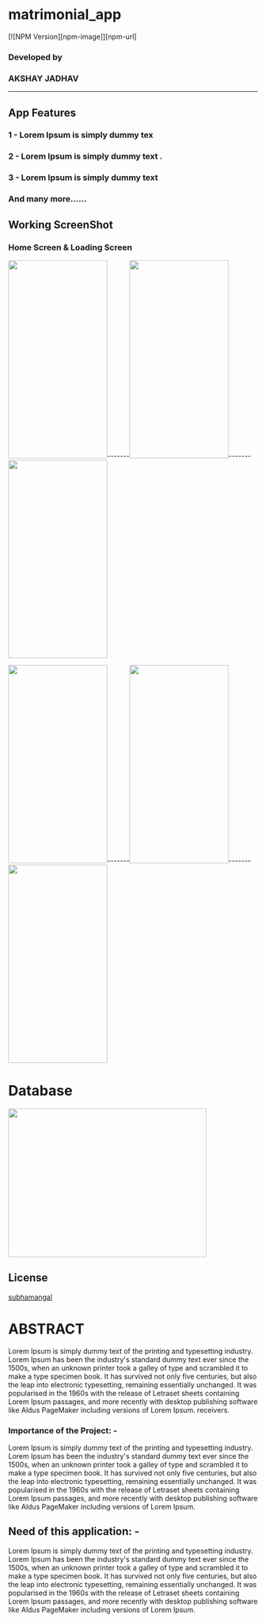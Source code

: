 # matrimonial_app


[![NPM Version][npm-image]][npm-url]


### Developed by 
### AKSHAY JADHAV 
                                
----------------------------------------------------------------------------------------------------------------------------------
## App Features

### 1 - Lorem Ipsum is simply dummy tex
### 2 - Lorem Ipsum is simply dummy text .
### 3 - Lorem Ipsum is simply dummy text

### And many more......


## Working ScreenShot

### Home Screen & Loading Screen
<img src="https://i.ibb.co/c6qKBbz/homepage.jpg" height="400" width="200">-------<img src="https://i.ibb.co/RQfytvZ/contactus.jpg" height="400" width="200">-------<img src="https://i.ibb.co/q77DvJg/serivcespage.jpg" height="400" width="200">

<img src="https://i.ibb.co/bNRBDg8/payment.jpg" height="400" width="200">-------<img src="https://i.ibb.co/xm754QR/membership.jpg" height="400" width="200">-------<img src="https://i.ibb.co/xz3g6fM/payment2.jpg" height="400" width="200">


# Database 

<img src="https://cdn-media-1.freecodecamp.org/images/0*CPTNvq87xG-sUGdx.png" height="300" width="400">



## License
[subhamangal](http://www.subhamangal.com/)

# ABSTRACT 
Lorem Ipsum is simply dummy text of the printing and typesetting industry. Lorem Ipsum has been the industry's standard dummy text ever since the 1500s, when an unknown printer took a galley of type and scrambled it to make a type specimen book. It has survived not only five centuries, but also the leap into electronic typesetting, remaining essentially unchanged. It was popularised in the 1960s with the release of Letraset sheets containing Lorem Ipsum passages, and more recently with desktop publishing software like Aldus PageMaker including versions of Lorem Ipsum. receivers. 


### Importance of the Project: -
Lorem Ipsum is simply dummy text of the printing and typesetting industry. Lorem Ipsum has been the industry's standard dummy text ever since the 1500s, when an unknown printer took a galley of type and scrambled it to make a type specimen book. It has survived not only five centuries, but also the leap into electronic typesetting, remaining essentially unchanged. It was popularised in the 1960s with the release of Letraset sheets containing Lorem Ipsum passages, and more recently with desktop publishing software like Aldus PageMaker including versions of Lorem Ipsum.


## Need of this application: -
Lorem Ipsum is simply dummy text of the printing and typesetting industry. Lorem Ipsum has been the industry's standard dummy text ever since the 1500s, when an unknown printer took a galley of type and scrambled it to make a type specimen book. It has survived not only five centuries, but also the leap into electronic typesetting, remaining essentially unchanged. It was popularised in the 1960s with the release of Letraset sheets containing Lorem Ipsum passages, and more recently with desktop publishing software like Aldus PageMaker including versions of Lorem Ipsum.

